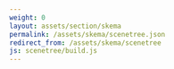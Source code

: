 ```yaml
---
weight: 0
layout: assets/section/skema
permalink: /assets/skema/scenetree.json
redirect_from: /assets/skema/scenetree
js: scenetree/build.js
---
```


